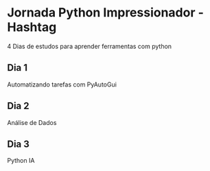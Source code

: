 # Jornada Python Impressionador - Hashtag
4 Dias de estudos para aprender ferramentas com python

## Dia 1
Automatizando tarefas com PyAutoGui

## Dia 2
Análise de Dados

## Dia 3
Python IA
